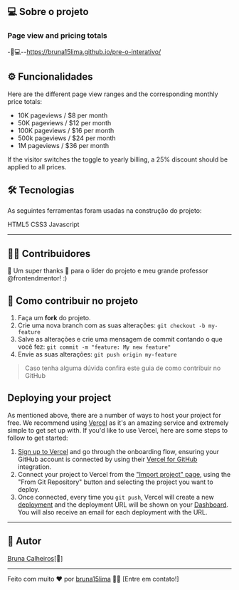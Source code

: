 ## **💻 Sobre o projeto**

### Page view and pricing totals


-🚀💻--https://bruna15lima.github.io/pre-o-interativo/

## **⚙️ Funcionalidades**

Here are the different page view ranges and the corresponding monthly price totals:

- 10K pageviews / $8 per month
- 50K pageviews / $12 per month
- 100K pageviews / $16 per month
- 500k pageviews / $24 per month
- 1M pageviews / $36 per month

If the visitor switches the toggle to yearly billing, a 25% discount should be applied to all prices.


## **🛠 Tecnologias**

As seguintes ferramentas foram usadas na construção do projeto:

HTML5 CSS3 Javascript

---

## **👨‍💻 Contribuidores**

💜 Um super thanks 👏 para o líder do projeto e meu grande professor @frontendmentor! :)


## **💪 Como contribuir no projeto**

1. Faça um **fork** do projeto.
2. Crie uma nova branch com as suas alterações: `git checkout -b my-feature`
3. Salve as alterações e crie uma mensagem de commit contando o que você fez: `git commit -m "feature: My new feature"`
4. Envie as suas alterações: `git push origin my-feature`

> Caso tenha alguma dúvida confira este guia de como contribuir no GitHub

## Deploying your project

As mentioned above, there are a number of ways to host your project for free. We recommend using [Vercel](https://bit.ly/fem-vercel) as it's an amazing service and extremely simple to get set up with. If you'd like to use Vercel, here are some steps to follow to get started:

1. [Sign up to Vercel](https://bit.ly/fem-vercel-signup) and go through the onboarding flow, ensuring your GitHub account is connected by using their [Vercel for GitHub](https://vercel.com/docs/v2/git-integrations/vercel-for-github) integration.
2. Connect your project to Vercel from the ["Import project" page](https://vercel.com/import), using the "From Git Repository" button and selecting the project you want to deploy.
3. Once connected, every time you `git push`, Vercel will create a new [deployment](https://vercel.com/docs/v2/platform/deployments) and the deployment URL will be shown on your [Dashboard](https://vercel.com/dashboard). You will also receive an email for each deployment with the URL.

---

## **🦸 Autor**

[Bruna Calheiros](https://www.linkedin.com/in/bruna-calheiros/?originalSubdomain=br)[🚀]

---

Feito com muito ❤️ por [bruna15lima](https://github.com/bruna15lima) 👋🏽 [Entre em contato!]
